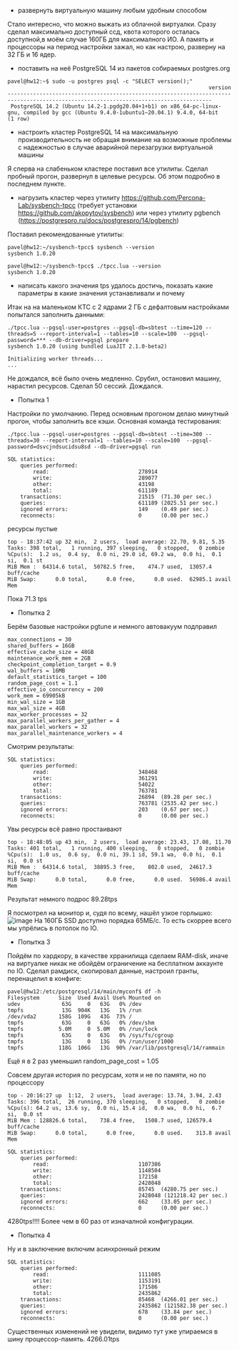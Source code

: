  - развернуть виртуальную машину любым удобным способом

Стало интересно, что можно выжать из облачной виртуалки. Сразу сделал максимально доступный ссд, квота которого осталась доступной,в моём случае 160ГБ для максималного ИО. А память и процессоры на период настройки зажал, но как настрою, разверну на 32 ГБ и 16 ядер.
 - поставить на неё PostgreSQL 14 из пакетов собираемых postgres.org

``` console
pavel@hw12:~$ sudo -u postgres psql -c "SELECT version();"
                                                               version
--------------------------------------------------------------------------------------------------------------------------------------
 PostgreSQL 14.2 (Ubuntu 14.2-1.pgdg20.04+1+b1) on x86_64-pc-linux-gnu, compiled by gcc (Ubuntu 9.4.0-1ubuntu1~20.04.1) 9.4.0, 64-bit
(1 row)
```

 - настроить кластер PostgreSQL 14 на максимальную производительность не
обращая внимание на возможные проблемы с надежностью в случае
аварийной перезагрузки виртуальной машины

Я сперва на слабеньком кластере поставил все утилиты. Сделал пробный прогон, развернул в целевые ресурсы. Об этом подробно в последнем пункте.

 - нагрузить кластер через утилиту
https://github.com/Percona-Lab/sysbench-tpcc (требует установки
https://github.com/akopytov/sysbench) или через утилиту pgbench (https://postgrespro.ru/docs/postgrespro/14/pgbench)

Поставил рекомендованные утилиты:
``` console
pavel@hw12:~/sysbench-tpcc$ sysbench --version
sysbench 1.0.20
```

``` console
pavel@hw12:~/sysbench-tpcc$ ./tpcc.lua --version
sysbench 1.0.20
```

 - написать какого значения tps удалось достичь, показать какие параметры в
какие значения устанавливали и почему

 
Итак на на маленьком КТС с 2 ядрами 2 ГБ с дефалтовым настройками попытался заполнить данными:
```
./tpcc.lua --pgsql-user=postgres --pgsql-db=sbtest --time=120 --threads=5 --report-interval=1 --tables=10 --scale=100  --pgsql-password=*** --db-driver=pgsql prepare
sysbench 1.0.20 (using bundled LuaJIT 2.1.0-beta2)

Initializing worker threads...
...
```

Не дождался, всё было очень медленно. Срубил, остановил машину, нарастил ресурсов. Сделал 50 сессий. Дождался.

 - Попытка 1

Настройки по умолчанию. Перед основным прогоном делаю минутный прогон, чтобы заполнить все кэши. Основная команда тестирования:
```
./tpcc.lua --pgsql-user=postgres --pgsql-db=sbtest --time=300 --threads=30 --report-interval=1 --tables=10 --scale=100  --pgsql-password=dsvcjndsucidsu8sd --db-driver=pgsql run
```

``` console
SQL statistics:
    queries performed:
        read:                            278914
        write:                           289077
        other:                           43198
        total:                           611189
    transactions:                        21515  (71.30 per sec.)
    queries:                             611189 (2025.51 per sec.)
    ignored errors:                      149    (0.49 per sec.)
    reconnects:                          0      (0.00 per sec.)
```

ресурсы пустые
```
top - 18:37:42 up 32 min,  2 users,  load average: 22.70, 9.81, 5.35
Tasks: 398 total,   1 running, 397 sleeping,   0 stopped,   0 zombie
%Cpu(s):  1.2 us,  0.4 sy,  0.0 ni, 29.0 id, 69.2 wa,  0.0 hi,  0.1 si,  0.1 st
MiB Mem :  64314.6 total,  50782.5 free,    474.7 used,  13057.4 buff/cache
MiB Swap:      0.0 total,      0.0 free,      0.0 used.  62985.1 avail Mem
```
Пока 71.3 tps

- Попытка 2

Берём базовые настройки pgtune и немного автовакуум подправил
```
max_connections = 30
shared_buffers = 16GB
effective_cache_size = 48GB
maintenance_work_mem = 2GB
checkpoint_completion_target = 0.9
wal_buffers = 16MB
default_statistics_target = 100
random_page_cost = 1.1
effective_io_concurrency = 200
work_mem = 69905kB
min_wal_size = 1GB
max_wal_size = 4GB
max_worker_processes = 32
max_parallel_workers_per_gather = 4
max_parallel_workers = 32
max_parallel_maintenance_workers = 4
```

Смотрим результаты:
```
SQL statistics:
    queries performed:
        read:                            348468
        write:                           361291
        other:                           54022
        total:                           763781
    transactions:                        26894  (89.28 per sec.)
    queries:                             763781 (2535.42 per sec.)
    ignored errors:                      203    (0.67 per sec.)
    reconnects:                          0      (0.00 per sec.)
```


Увы ресурсы всё равно простаивают
```
top - 18:48:05 up 43 min,  2 users,  load average: 23.43, 17.08, 11.70
Tasks: 401 total,   1 running, 400 sleeping,   0 stopped,   0 zombie
%Cpu(s):  1.0 us,  0.6 sy,  0.0 ni, 39.1 id, 59.1 wa,  0.0 hi,  0.1 si,  0.0 st
MiB Mem :  64314.6 total,  38895.3 free,    802.0 used,  24617.3 buff/cache
MiB Swap:      0.0 total,      0.0 free,      0.0 used.  56986.4 avail Mem
```

Результат немного подрос 89.28tps


Я посмотрел на монитор и, судя по всему, нашёл узкое горлышко:
![image](https://user-images.githubusercontent.com/16693077/163033463-d55ef695-4810-4437-b051-4db0102891ea.png)
На 160ГБ SSD доступно порядка 65МБ/с. То есть скоррее всего мы упрёлись в потолок по IO.


 - Попытка 3

Пойдём по хардкору, в качестве хрранилища сделаем RAM-disk, иначе на виртуалке никак не обойдём ограничение на бесплатном аккаунте по IO.
Сделал рамдиск, скопировал данные, настроил гранты, перенацелил в конфиге:
``` console
pavel@hw12:/etc/postgresql/14/main/myconf$ df -h
Filesystem      Size  Used Avail Use% Mounted on
udev             63G     0   63G   0% /dev
tmpfs            13G  904K   13G   1% /run
/dev/vda2       158G  109G   43G  73% /
tmpfs            63G     0   63G   0% /dev/shm
tmpfs           5.0M     0  5.0M   0% /run/lock
tmpfs            63G     0   63G   0% /sys/fs/cgroup
tmpfs            13G     0   13G   0% /run/user/1000
tmpfs           118G  106G   13G  90% /var/lib/postgresql/14/rammain
```
Ещё я в 2 раз уменьшил random_page_cost = 1.05



Совсем другая история по ресурсам, хотя и не по памяти, но по процессору
```
top - 20:16:27 up  1:12,  2 users,  load average: 13.74, 3.94, 2.43
Tasks: 396 total,  26 running, 370 sleeping,   0 stopped,   0 zombie
%Cpu(s): 64.2 us, 13.6 sy,  0.0 ni, 15.4 id,  0.0 wa,  0.0 hi,  6.7 si,  0.0 st
MiB Mem : 128826.6 total,    738.4 free,   1508.7 used, 126579.4 buff/cache
MiB Swap:      0.0 total,      0.0 free,      0.0 used.    313.8 avail Mem
```

``` console
SQL statistics:
    queries performed:
        read:                            1107386
        write:                           1148504
        other:                           172158
        total:                           2428048
    transactions:                        85745  (4280.75 per sec.)
    queries:                             2428048 (121218.42 per sec.)
    ignored errors:                      662    (33.05 per sec.)
    reconnects:                          0      (0.00 per sec.)
```

4280tps!!!! Более чем в 60 раз от изначалной конфигурации.

- Попытка 4

Ну и в заключение включим асинхронный режим

``` console
SQL statistics:
    queries performed:
        read:                            1111085
        write:                           1153191
        other:                           171586
        total:                           2435862
    transactions:                        85468  (4266.01 per sec.)
    queries:                             2435862 (121582.38 per sec.)
    ignored errors:                      678    (33.84 per sec.)
    reconnects:                          0      (0.00 per sec.)
```
Существенных изменений не увидели, видимо тут уже упираемся в шину процессор-память.
4266.01tps
